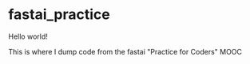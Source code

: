 # fastai_practice

Hello world!

This is where I dump code from the fastai "Practice for Coders" MOOC
